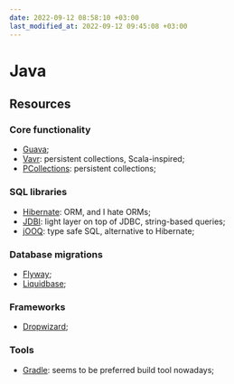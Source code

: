 ```yaml
---
date: 2022-09-12 08:58:10 +03:00
last_modified_at: 2022-09-12 09:45:08 +03:00
---
```


# Java

## Resources

### Core functionality

- [Guava](https://github.com/google/guava);
- [Vavr](https://github.com/vavr-io/vavr): persistent collections, Scala-inspired;
- [PCollections](https://github.com/hrldcpr/pcollections): persistent collections;

### SQL libraries

- [Hibernate](https://hibernate.org/): ORM, and I hate ORMs;
- [JDBI](https://jdbi.org/): light layer on top of JDBC, string-based queries;
- [jOOQ](https://www.jooq.org/): type safe SQL, alternative to Hibernate;

### Database migrations

- [Flyway](https://flywaydb.org/);
- [Liquidbase](https://www.liquibase.org/);

### Frameworks

- [Dropwizard](https://www.dropwizard.io/);

### Tools

- [Gradle](https://gradle.org/): seems to be preferred build tool nowadays;
